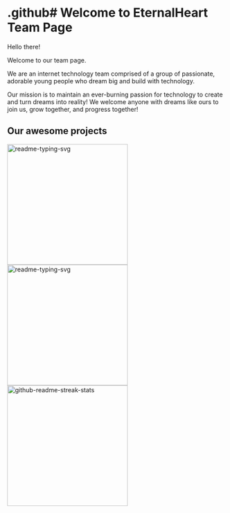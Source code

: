 # .github# Welcome to EternalHeart Team Page

Hello there! 

Welcome to our team page. 

We are an internet technology team comprised of a group of passionate, adorable young people who dream big and build with technology. 

Our mission is to maintain an ever-burning passion for technology to create and turn dreams into reality! We welcome anyone with dreams like ours to join us, grow together, and progress together!

## Our awesome projects
<a href="https://github.com/EternalHeartTeam/leetcode-practice"><img width="278" src="https://denvercoder1-github-readme-stats.vercel.app/api/pin/?username=EternalHeartTeam&repo=leetcode-practice&bg_color=1F222E&title_color=F85D7F&hide_border=true&icon_color=F8D866&show_icons=false" alt="readme-typing-svg"></a>
<a href="https://github.com/EternalHeartTeam/LeetcodePracticeTemplate"><img width="278" src="https://denvercoder1-github-readme-stats.vercel.app/api/pin/?username=EternalHeartTeam&repo=LeetcodePracticeTemplate&bg_color=1F222E&title_color=F85D7F&hide_border=true&icon_color=F8D866&show_icons=false" alt="readme-typing-svg"></a>
<a href="https://github.com/EternalHeartTeam/leetcode-practice-book"><img width="278" src="https://denvercoder1-github-readme-stats.vercel.app/api/pin/?username=EternalHeartTeam&repo=leetcode-practice-book&bg_color=1F222E&title_color=F85D7F&hide_border=true&icon_color=F8D866&show_icons=false" alt="github-readme-streak-stats"></a>
